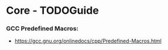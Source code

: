 # Core - TODOGuide

### GCC Predefined Macros:
- https://gcc.gnu.org/onlinedocs/cpp/Predefined-Macros.html
